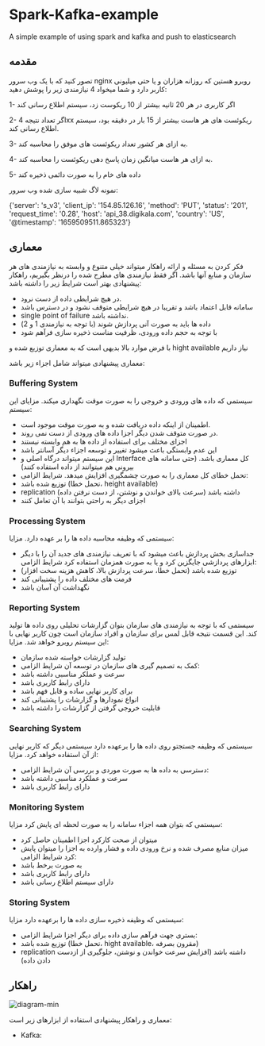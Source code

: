 # Spark-Kafka-example
A simple example of using spark and kafka and push to elasticsearch


## مقدمه
تصور کنید که با یک وب سرور nginx روبرو هستین که روزانه هزاران و یا حتی میلیونی کاربر دارد و شما میخواد 4 نیازمندی زیر را پوشش دهید:

1- اگر کاربری در هر 20 ثانیه بیشتر از 10 ریکوست زد، سیستم اطلاع رسانی کند

2- اگر تعداد نتیجه 4xx ریکوئست های هر هاست بیشتر از 15 بار در دقیقه بود، سیستم اطلاع رسانی کند.

3- به ازای هر کشور تعداد ریکوئست های موفق را محاسبه کند.

4- به ازای هر هاست میانگین زمان پاسخ دهی ریکوئست را محاسبه کند.

5- داده های خام را به صورت دائمی ذخیره کند

نمونه لاگ شبیه سازی شده وب سرور:

{'server': 's_v3', 'client_ip': '154.85.126.16', 'method': 'PUT', 'status': '201',
'request_time': '0.28', 'host': 'api_38.digikala.com', 'country': 'US', '@timestamp':
'1659509511.865323'}

## معماری
فکر کردن به مسئله و ارائه راهکار میتواند خیلی متنوع و وابسته به نیازمندی های هر سازمان و منابع آنها باشد.
اگر فقط نیازمندی های مطرح شده را درنظر بگیریم، راهکار پیشنهادی بهتر است شرایط زیر را داشته باشد:
- در هیچ شرایطی داده از دست نرود.
- سامانه قابل اعتماد باشد و تقریبا در هیچ شرایطی متوقف نشود و در دسترس باشد
- single point of failure نداشته باشد.
- داده ها باید به صورت آنی پردازش شوند (با توجه به نیازمندی 1 و 2)
- با توجه به حجم داده ورودی، ظرفیت مناست ذخیره سازی فرآهم شود

با فرض موارد بالا بدیهی است که به معماری توزیع شده و hight available نیاز داریم

معماری پیشنهادی میتواند شامل اجزاء زیر باشد:
### Buffering System
سیستمی که داده های ورودی و خروجی را به صورت موقت نگهداری میکند.
مزایای این سیستم:
- اطمینان از اینکه داده دریافت شده و به صورت موقت موجود است.
- در صورت متوقف شدن دیگر اجزا داده های ورودی از دست نمی روند.
- اجزای مختلف برای استفاده از داده ها به هم وابسته نیستند
- این عدم وابستگی باعث میشود تغییر و توسعه اجزاء دیگر آسانتر باشد
- این سیستم میتواند درگاه اصلی و Interface کل معماری باشد. (حتی سامانه های بیرونی هم میتوانند از داده استفاده کنند)
- تحمل خطای کل معماری را به صورت چشمگیری افزایش میدهد.
شرایط الزامی:
- توزیع شده باشد (تحمل خطا، height available)
- replication داشته باشد (سرعت بالای خواندن و نوشتن، از دست نرفتن داده)
- اجزای دیگر به راحتی بتوانند با آن تعامل کنند

### Processing System
سیستمی که وظیفه محاسبه داده ها را بر عهده دارد.
مزایا:
- جداسازی بخش پردازش باعث میشود که با تعریف نیازمندی های جدید آن را با دیگر ابزارهای پردازشی جایگزین کرد و یا به صورت همزمان استفاده کرد
شرایط الزامی:
- توزیع شده باشد (تحمل خطا، سرعت پردازش بالا، کاهش هزینه سخت افزار)
- فرمت های مختلف داده را پشتیبانی کند
- نگهداشت آن آسان باشد

### Reporting System
سیستمی که با توجه به نیازمندی های سازمان بتوان گزارشات تحلیلی روی داده ها تولید کند.
این قسمت نتیجه قابل لمس برای سازمان و افراد سازمان است چون کاربر نهایی با این سیستم روبرو خواهد شد.
مزایا:
- تولید گزارشات خواسته شده سازمان
- کمک به تصمیم گیری های سازمان در توسعه آن
شرایط الزامی:
- سرعت و عملکر مناسبی داشته باشد
- دارای رابط کاربری باشد
- برای کاربر نهایی ساده و قابل فهم باشد
- انواع نمودارها و گزارشات را پشتیبانی کند
- قابلیت خروجی گرفتن از گزارشات را داشته باشد

### Searching System
سیستمی که وظیفه جستجتو روی داده ها را برعهده دارد
سیستمی دیگر که کاربر نهایی از آن استفاده خواهد کرد.
مزایا:
- دسترسی به داده ها به صورت موردی و بررسی آن
شرایط الزامی:
- سرعت و عملکرد مناسبی داشته باشد
- دارای رابط کاربری باشد

### Monitoring System
سیستمی که بتوان همه اجزاء سامانه را به صورت لحظه ای پایش کرد
مزایا:
- میتوان از صحت کارکرد اجزا اطمینان حاصل کرد
- میزان منابع مصرف شده و نرخ ورودی داده و فشار وارده به اجزا را میتوان پایش کرد
شرایط الزامی:
- به صورت برخط باشد
- دارای رابط کاربری باشد
- دارای سیستم اطلاع رسانی باشد

### Storing System
سیستمی که وظیفه ذخیره سازی داده ها را برعهده دارد
مزایا:
- بستری جهت فرآهم سازی داده برای دیگر اجزا
شرایط الزامی:
- توزیع شده باشد (تحمل خطا، hight available، مقرون بصرفه)
- replication داشته باشد (افزایش سرعت خواندن و نوشتن، جلوگیری از ازدست دادن داده)


## راهکار
![diagram-min](https://github.com/aliSadegh/Spark-Kafka-example/assets/24531562/307d453b-cef1-400c-8617-c415cdf8b775)

معماری و راهکار پیشنهادی استفاده از ابزارهای زیر است:
- Kafka: